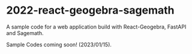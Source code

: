 # 2022-react-geogebra-sagemath
A sample code for a web application build with React-Geogebra, FastAPI and Sagemath.

Sample Codes coming soon! (2023/01/15).
